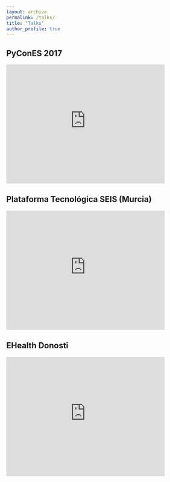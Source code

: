 ```yaml
---
layout: archive
permalink: /talks/
title: "Talks"
author_profile: true
---
```

## PyConES 2017
<iframe width="420" height="315" src="https://www.youtube.com/watch?v=19BWyccwIjM&t=13s" frameborder="0" allowfullscreen></iframe>

## Plataforma Tecnológica SEIS (Murcia)

<iframe width="420" height="315" src="https://www.youtube.com/watch?v=_GM3BgQamCM" frameborder="0" allowfullscreen></iframe>

## EHealth Donosti

<iframe width="420" height="315" src="https://www.youtube.com/watch?v=isKZt4nEs5Q&t=3609s" frameborder="0" allowfullscreen></iframe>
